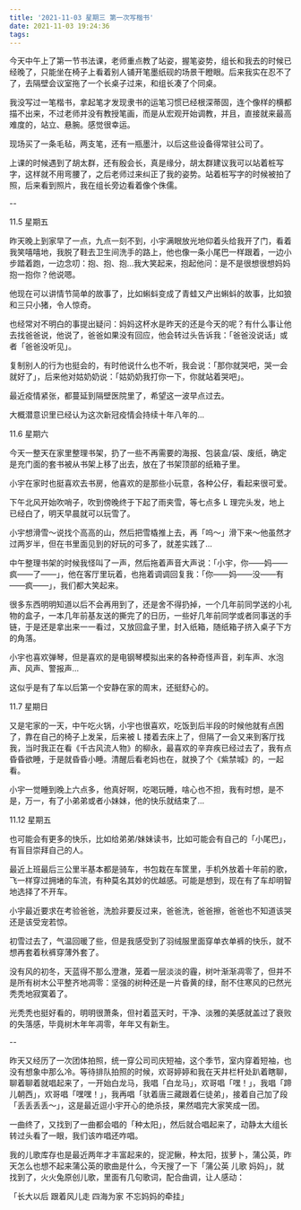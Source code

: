 ```yaml
---
title: '2021-11-03 星期三 第一次写楷书'
date: 2021-11-03 19:24:36
tags:
---
```


今天中午上了第一节书法课，老师重点教了站姿，握笔姿势，组长和我去的时候已经晚了，只能坐在椅子上看着别人铺开笔墨纸砚的场景干瞪眼。后来我实在忍不了了，去隔壁会议室拖了一个长桌子过来，和组长凑了个同桌。

我没写过一笔楷书，拿起笔才发现隶书的运笔习惯已经根深蒂固，连个像样的横都描不出来，不过老师并没有教授笔画，而是从宏观开始调教，并且，直接就来最高难度的，站立、悬腕。感觉很幸运。

现场买了一条毛毡，两支笔，还有一瓶墨汁，以后这些设备得常驻公司了。

上课的时候遇到了胡太群，还有殷会长，真是缘分，胡太群建议我可以站着桩写字，这样就不用弯腰了，之后老师过来纠正了我的姿势。站着桩写字的时候被拍了照，后来看到照片，我在组长旁边看着像个侏儒。

--

11.5 星期五

昨天晚上到家早了一点，九点一刻不到，小宇满眼放光地仰着头给我开了门，看着我笑嘻嘻地，我脱了鞋去卫生间洗手的路上，他也像一条小尾巴一样跟着，一边小步踏着跑，一边念叨：抱、抱、抱...我大笑起来，抱起他问：是不是很想很想妈妈抱一抱你？他说嗯。

他现在可以讲情节简单的故事了，比如蝌蚪变成了青蛙又产出蝌蚪的故事，比如狼和三只小猪，令人惊奇。

也经常对不明白的事提出疑问：妈妈这杯水是昨天的还是今天的呢？有什么事让他去找爸爸说，他说了，爸爸如果没有回应，他会转过头告诉我：「爸爸没说话」或者「爸爸没听见」。

复制别人的行为也挺会的，有时他说什么也不听，我会说：「那你就哭吧，哭一会就好了」，后来他对姑奶奶说：「姑奶奶我打你一下，你就站着哭吧」。

最近疫情紧张，都蔓延到隔壁医院里了，希望这一波早点过去。

大概潜意识里已经认为这次新冠疫情会持续十年八年的...


11.6 星期六

今天一整天在家里整理书架，扔了一些不再需要的海报、包装盒/袋、废纸，确定是充门面的套书被从书架上移了出去，放在了书架顶部的纸箱子里。

小宇在家时也挺喜欢去书房，他喜欢的是那些小玩意，各种公仔，看起来很可爱。

下午北风开始吹哨子，吹到傍晚终于下起了雨夹雪，等七点多 L 理完头发，地上已经白了，明天早晨就可以玩雪了。

小宇想滑雪～说找个高高的山，然后把雪橇推上去，再「呜～」滑下来～他虽然才过两岁半，但在书里面见到的好玩的可多了，就差实践了...

中午整理书架的时候我怪叫了一声，然后拖着声音大声说：「小宇，你——妈——疯——了——」，他在客厅里玩着，也拖着调调回复我：「你——妈——没——有——疯——」，我们都大笑起来。

很多东西明明知道以后不会再用到了，还是舍不得扔掉，一个几年前同学送的小礼物的盒子，一本几年前基友送的撕完了的日历，一些好几年前同学或者同事送的手链，于是还是拿出来一一看过，又放回盒子里，封入纸箱，随纸箱子挤入桌子下方的角落。

小宇也喜欢弹琴，但是喜欢的是电钢琴模拟出来的各种奇怪声音，刹车声、水泡声、风声、警报声...

这似乎是有了车以后第一个安静在家的周末，还挺舒心的。

11.7 星期日

又是宅家的一天，中午吃火锅，小宇也很喜欢，吃饭到后半段的时候他就有点困了，靠在自己的椅子上发呆，后来被 L 搂着去床上了，但隔了一会又来到客厅找我，当时我正在看《千古风流人物》的柳永，最喜欢的辛弃疾已经过去了，我有点昏昏欲睡，于是就昏昏小睡。清醒后看老妈也在，就换了个《紫禁城》的，一起看。

小宇一觉睡到晚上六点多，他真好啊，吃喝玩睡，啥心也不担，我有时想，是不是，万一，有了小弟弟或者小妹妹，他的快乐就结束了...

11.12 星期五

也可能会有更多的快乐，比如给弟弟/妹妹读书，比如可能会有自己的「小尾巴」，有盲目崇拜自己的人。

最近上班最后三公里半基本都是骑车，书包栽在车筐里，手机外放着十年前的歌，飞一样穿过拥堵的车流，有种莫名其妙的优越感。可能是想到，现在有了车却明智地选择了不开车。

小宇最近要求在考验爸爸，洗脸非要反过来，爸爸洗，爸爸擦，爸爸也不知道该哭还是该受宠若惊。

初雪过去了，气温回暖了些，但是我感受到了羽绒服里面穿单衣单裤的快乐，就不想再套着秋裤穿薄外套了。

没有风的初冬，天蓝得不那么澄澈，笼着一层淡淡的霾，树叶渐渐凋零了，但并不是所有树木公平整齐地凋零：坚强的树种还是一片昏黄的绿，耐不住寒风的已然光秃秃地寂寞着了。

光秃秃也挺好看的，明明很萧条，但衬着蓝天时，干净、淡雅的美感就盖过了衰败的失落感，毕竟树木年年凋零，年年又有新生。

--

昨天又经历了一次团体拍照，统一穿公司司庆短袖，这个季节，室内穿着短袖，也没有想象中那么冷。等待排队拍照的时候，欢哥婷婷和我在天井栏杆处趴着瞎聊，聊着聊着就唱起来了，一开始白龙马，我唱「白龙马」，欢哥唱「嘿！」，我唱「蹄儿朝西」，欢哥唱「嘿嘿！」，我再唱「驮着唐三藏跟着仨徒弟」，接着自己加了段「丢丢丢丢～」，这是最近逗小宇开心的绝杀技，果然唱完大家笑成一团。

一曲终了，又找到了一曲都会唱的「种太阳」，然后就合唱起来了，动静太大组长转过头看了一眼，我们该咋唱还咋唱。

我的儿歌库存也是最近两年才丰富起来的，捉泥鳅，种太阳，拔萝卜，蒲公英，昨天怎么也想不起来蒲公英的歌曲是什么，今天搜了一下「蒲公英 儿歌 妈妈」，就找到了，火火兔原创儿歌，里面有几句歌词，配合曲调，让人感动：

「长大以后
跟着风儿走
四海为家
不忘妈妈的牵挂」


